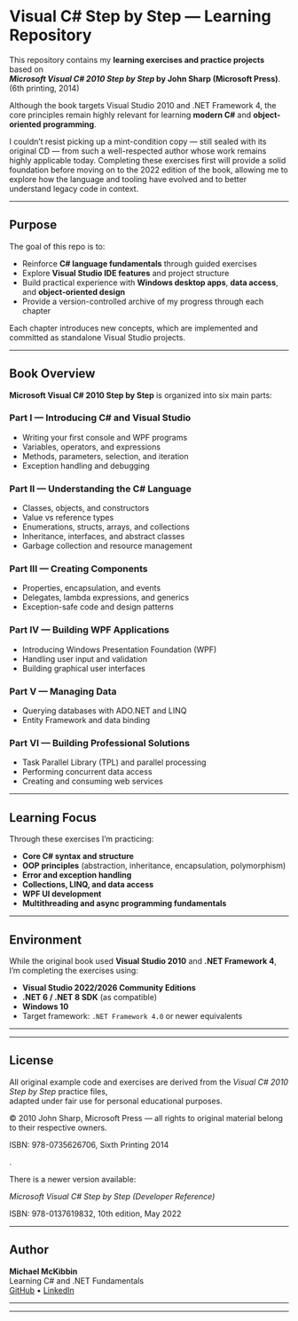 # Visual C# Step by Step — Learning Repository

This repository contains my **learning exercises and practice projects** based on  
**_Microsoft Visual C# 2010 Step by Step_ by John Sharp (Microsoft Press)**.  (6th printing, 2014)

Although the book targets Visual Studio 2010 and .NET Framework 4, the core principles remain highly relevant for learning **modern C#** and **object-oriented programming**.

I couldn’t resist picking up a mint-condition copy — still sealed with its original CD — from such a well-respected author whose work remains highly applicable today. 
Completing these exercises first will provide a solid foundation before moving on to the 2022 edition of the book, allowing me to explore how the language and tooling have evolved and to better understand legacy code in context.

---

## Purpose

The goal of this repo is to:
- Reinforce **C# language fundamentals** through guided exercises  
- Explore **Visual Studio IDE features** and project structure  
- Build practical experience with **Windows desktop apps**, **data access**, and **object-oriented design**  
- Provide a version-controlled archive of my progress through each chapter  

Each chapter introduces new concepts, which are implemented and committed as standalone Visual Studio projects.

---

## Book Overview

**Microsoft Visual C# 2010 Step by Step** is organized into six main parts:

### Part I — Introducing C# and Visual Studio
- Writing your first console and WPF programs  
- Variables, operators, and expressions  
- Methods, parameters, selection, and iteration  
- Exception handling and debugging  

### Part II — Understanding the C# Language
- Classes, objects, and constructors  
- Value vs reference types  
- Enumerations, structs, arrays, and collections  
- Inheritance, interfaces, and abstract classes  
- Garbage collection and resource management  

### Part III — Creating Components
- Properties, encapsulation, and events  
- Delegates, lambda expressions, and generics  
- Exception-safe code and design patterns  

### Part IV — Building WPF Applications
- Introducing Windows Presentation Foundation (WPF)  
- Handling user input and validation  
- Building graphical user interfaces  

### Part V — Managing Data
- Querying databases with ADO.NET and LINQ  
- Entity Framework and data binding  

### Part VI — Building Professional Solutions
- Task Parallel Library (TPL) and parallel processing  
- Performing concurrent data access  
- Creating and consuming web services  

---

## Learning Focus

Through these exercises I’m practicing:
- **Core C# syntax and structure**  
- **OOP principles** (abstraction, inheritance, encapsulation, polymorphism)  
- **Error and exception handling**  
- **Collections, LINQ, and data access**  
- **WPF UI development**  
- **Multithreading and async programming fundamentals**

---

## Environment

While the original book used **Visual Studio 2010** and **.NET Framework 4**,  
I’m completing the exercises using:

- **Visual Studio 2022/2026 Community Editions**  
- **.NET 6 / .NET 8 SDK** (as compatible)  
- **Windows 10**  
- Target framework: `.NET Framework 4.0` or newer equivalents  
<!--
Each project includes a `.csproj` and `Program.cs` (or WPF `MainWindow.xaml.cs`) as appropriate.
-->

---
---

## License

All original example code and exercises are derived from the *Visual C# 2010 Step by Step* practice files,  
adapted under fair use for personal educational purposes.

© 2010 John Sharp, Microsoft Press — all rights to original material belong to their respective owners.

ISBN: 978-0735626706, Sixth Printing 2014

.

There is a newer version available: 

*Microsoft Visual C# Step by Step (Developer Reference)*

ISBN: 978-0137619832, 10th edition, May 2022

---

## Author

**Michael McKibbin**  
Learning C# and .NET Fundamentals  
[GitHub](https://github.com/MichaelMcKibbin) • [LinkedIn](https://www.linkedin.com/in/michaelkevinmckibbin)

---


---
